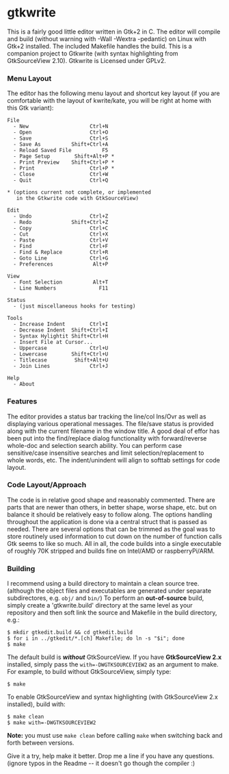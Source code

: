 # gtkwrite

This is a fairly good little editor written in Gtk+2 in C. The editor will compile and build (without warning with -Wall -Wextra -pedantic) on Linux with Gtk+2 installed. The included Makefile handles the build. This is a companion project to Gtkwrite (with syntax highlighting from GtkSourceView 2.10). Gtkwrite is Licensed under GPLv2.

### Menu Layout

The editor has the following menu layout and shortcut key layout (if you are comfortable with the layout of kwrite/kate, you will be right at home with this Gtk variant):

    File
      - New                    Ctrl+N
      - Open                   Ctrl+O
      - Save                   Ctrl+S
      - Save As          Shift+Ctrl+A
      - Reload Saved File          F5
      - Page Setup        Shift+Alt+P *
      - Print Preview    Shift+Ctrl+P *
      - Print                  Ctrl+P *
      - Close                  Ctrl+W
      - Quit                   Ctrl+Q

    * (options current not complete, or implemented
       in the Gtkwrite code with GtkSourceView)

    Edit
      - Undo                   Ctrl+Z
      - Redo             Shift+Ctrl+Z
      - Copy                   Ctrl+C
      - Cut                    Ctrl+X
      - Paste                  Ctrl+V
      - Find                   Ctrl+F
      - Find & Replace         Ctrl+R
      - Goto Line              Ctrl+G
      - Preferences             Alt+P

    View
      - Font Selection          Alt+T
      - Line Numbers              F11

    Status
      - (just miscellaneous hooks for testing)

    Tools
      - Increase Indent        Ctrl+I
      - Decrease Indent  Shift+Ctrl+I
      - Syntax Hylightit Shift+Ctrl+H
      - Insert File at Cursor...
      - Uppercase              Ctrl+U
      - Lowercase        Shift+Ctrl+U
      - Titlecase         Shift+Alt+U
      - Join Lines             Ctrl+J

    Help
      - About

### Features

The editor provides a status bar tracking the line/col Ins/Ovr as well as displaying various operational messages. The file/save status is provided along with the current filename in the window title. A good deal of effor has been put into the find/replace dialog functionality with forward/reverse whole-doc and selection search ability. You can perform case sensitive/case insensitive searches and limit selection/replacement to whole words, etc. The indent/unindent will align to softtab settings for code layout.

### Code Layout/Approach

The code is in relative good shape and reasonably commented. There are parts that are newer than others, in better shape, worse shape, etc. but on balance it should be relatively easy to follow along. The options handling throughout the application is done via a central struct that is passed as needed. There are several options that can be trimmed as the goal was to store routinely used information to cut down on the number of function calls Gtk seems to like so much. All in all, the code builds into a single executable of roughly 70K stripped and builds fine on Intel/AMD or raspberryPi/ARM.

### Building

I recommend using a build directory to maintain a clean source tree. (although the object files and executables are generated under separate subdirectores, e.g. `obj/` and `bin/`) To perform an **out-of-source** build, simply create a 'gtkwrite.build' directory at the same level as your repository and then soft link the source and Makefile in the build directory, e.g.:

    $ mkdir gtkedit.build && cd gtkedit.build
    $ for i in ../gtkedit/*.[ch] Makefile; do ln -s "$i"; done
    $ make

The default build is ***without*** GtkSourceView. If you have **GtkSourceView 2.x** installed, simply pass the `with=-DWGTKSOURCEVIEW2` as an argument to make. For example, to build without GtkSourceView, simply type:

    $ make

To enable GtkSourceView and syntax highlighting (with GtkSourceView 2.x installed), build with:

    $ make clean
    $ make with=-DWGTKSOURCEVIEW2


**Note:** you must use `make clean` before calling `make` when switching back and forth between versions.

Give it a try, help make it better. Drop me a line if you have any questions. (ignore typos in the Readme -- it doesn't go though the compiler :)
